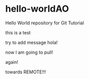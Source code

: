 # hello-worldAO
Hello World repository for Git Tutorial




this is a test


try to add message
hola!


now I am going to pull!


again!

towards REMOTE!!!
